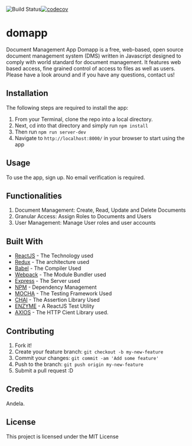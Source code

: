 ![Build Status](https://travis-ci.org/andela-dhaniabelega/domapp.svg?branch=staging)[![codecov](https://codecov.io/gh/andela-dhaniabelega/domapp/branch/staging/graph/badge.svg)](https://codecov.io/gh/andela-dhaniabelega/domapp)
# domapp
Document Management App
Domapp is a free, web-based, open source document management system (DMS) written in Javascript designed to comply with world standard for document management. It features web based access, fine grained control of access to files as well as users. Please have a look around and if you have any questions, contact us!

## Installation
The following steps are required to install the app:
1. From your Terminal, clone the repo into a local directory. 
2. Next, cd into that directory and simply run ```npm install```
3. Then run ```npm run server-dev```
4. Navigate to ```http://localhost:8000/``` in your browser to start using the app

## Usage
To use the app, sign up. No email verification is required.

## Functionalities
1. Document Management: Create, Read, Update and Delete Documents
2. Granular Access: Assign Roles to Documents and Users
3. User Management: Manage User roles and user accounts

## Built With
* [ReactJS](http://www.dropwizard.io/1.0.2/docs/) 	- The Technology used
* [Redux](http://www.dropwizard.io/1.0.2/docs/) 		- The architecture used
* [Babel](http://www.babeljs.io/docs/) 				- The Compiler Used
* [Webpack](https://webpack.github.io/docs/) 		- The Module Bundler used
* [Express](https://expressjs.com/) 				- The Server used
* [NPM](https://www.npmjs.org/) 					- Dependency Management
* [MOCHA](https://mochajs.org/) 					- The Testing Framework Used
* [CHAI](https://chaijs.com/) 						- The Assertion Library Used
* [ENZYME](https://github.com/airbnb/enzyme) 		- A ReactJS Test Utility
* [AXIOS](https://www.npmjs.com/package/axios) 		- The HTTP Cient Library used.

## Contributing
1. Fork it!
2. Create your feature branch: `git checkout -b my-new-feature`
3. Commit your changes: `git commit -am 'Add some feature'`
4. Push to the branch: `git push origin my-new-feature`
5. Submit a pull request :D

## Credits
Andela.
## License
This project is licensed under the MIT License


